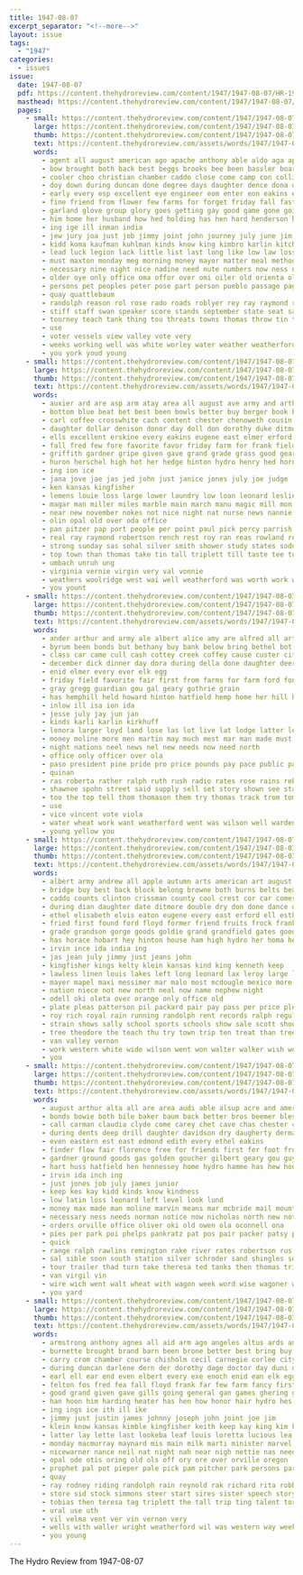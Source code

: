 ```yaml
---
title: 1947-08-07
excerpt_separator: "<!--more-->"
layout: issue
tags:
  - "1947"
categories:
  - issues
issue:
  date: 1947-08-07
  pdf: https://content.thehydroreview.com/content/1947/1947-08-07/HR-1947-08-07.pdf
  masthead: https://content.thehydroreview.com/content/1947/1947-08-07/masthead/HR-1947-08-07.jpg
  pages:
    - small: https://content.thehydroreview.com/content/1947/1947-08-07/small/HR-1947-08-07-01.jpg
      large: https://content.thehydroreview.com/content/1947/1947-08-07/large/HR-1947-08-07-01.jpg
      thumb: https://content.thehydroreview.com/content/1947/1947-08-07/thumbnails/HR-1947-08-07-01.jpg
      text: https://content.thehydroreview.com/assets/words/1947/1947-08-07/HR-1947-08-07-01.txt
      words:
        - agent all august american ago apache anthony able aldo aga app age aid are and area albert armstrong arkansas
        - bow brought both back best beggs brooks bee been bassler board baum baker ball batter bring beach but boy business book burst barbe benno base band blood baseman brief balls break bible blaine brother bench big batters bernard bus bost bethel bessie busi began baptist begin bob
        - cooler choo christian chamber caddo close come camp con collins creek cok corn cordell cody cat city care carolina cedar clyde canyon carnival clinton cover custer churches carleton colo course compo clair coup clarence church class crail county cetera college council came cap chinery company can cue counter
        - doy down during duncan done degree days daughter dence dona doll danger dolph dagle day der don dwight dents does due deer dean director dent drop
        - early every esp excellent eye engineer eom enter eon eakins elk ethel ery even east erland eastman else ernest evans
        - fine friend from flower few farms for forget friday fall fast full former first fare famous faithful felton fuel foot fair fate fire fatal fell frame frank
        - garland glove group glory goes getting gay good game gone going gue grounds glad ghost gas grow given grover grace guy games
        - him home her husband how hed holding has hen hard henderson hai hinton hole hou hill high horace hoge hopewell homa harold hollingsworth hes heard handle hern hollings hardware hollywood half hydro honor hot house henry hold had held hall
        - ing ige ill inman india
        - jew jury joa just job jimmy joint john journey july june jim
        - kidd koma kaufman kuhlman kinds know king kimbro karlin kitchen kind
        - lead luck legion lack little list last long like low law loss lawton lar land leaf look lowell lloyd lone larger laws lake lines lim lot left lunch levy large
        - must maxton monday meg morning money mayor matter meal method men mountain momen much meta made mean moment music mission manner margaret myrtle myers more miss may members main march malady mess manifold mound most mon mote morr mene maybe mansell many meals middle machin
        - necessary nine night nice nadine need nute numbers now ness names near not north nee new
        - older oye only office oma offor over omi oiler old orienta ollie
        - persons pet peoples peter pose part person pueblo passage page piece past pearline pool pent poage pine plan pas pha present pilot pany paul pastor president price pomp peggy paterson public precious people place park plain par
        - quay quattlebaum
        - randolph reason rol rose rado roads roblyer rey ray raymond robberson revie ran res roy rector robben rest reno rain record ralph ren roberson range river runner riggs rea
        - stiff staff swan speaker score stands september state seat save song sam strike supply see small student stone strong session stange sage sept spring seven sunday second sid she shows summer sauer safe sacker street station sary san seen set starts son silver sides speech soon south sacks smith seer still spare swing saw school ser said six service saturday
        - tourney teach tank thing tou threats towns thomas throw tin times ten them till test tour tell tol tom triplett take town tone tater turn tiny the then tucker try teacher ted tennessee tran thurs
        - use
        - voter vessels view valley vote very
        - weeks working well was white worley water weather weatherford welcome work went way won ward winter while will williams willard worth writer wind week wat world win with waltner wall west wear wil wife wish
        - you york youd young
    - small: https://content.thehydroreview.com/content/1947/1947-08-07/small/HR-1947-08-07-02.jpg
      large: https://content.thehydroreview.com/content/1947/1947-08-07/large/HR-1947-08-07-02.jpg
      thumb: https://content.thehydroreview.com/content/1947/1947-08-07/thumbnails/HR-1947-08-07-02.jpg
      text: https://content.thehydroreview.com/assets/words/1947/1947-08-07/HR-1947-08-07-02.txt
      words:
        - auxier ard are asp arm atay area all august ave army and arthur aug american ain acres alter
        - bottom blue beat bet best been bowls better buy berger book bridgeport bright batch betty bula business bring base board bein bal burg
        - carl coffee crosswhite cach content chester chenoweth cousin chance cor cox clara crest chisum caddo cat curtis clinton chill chamber carman cotten chap charles clover cheyenne cooler cost cream cottee credit clas crew con come clyde cecil county can
        - daughter dollar denison donor day doll don dorothy duke ditmore duncan dunnington days dahlen davis
        - ells excellent erskine every eakins eugene east elmer erford ever enter end emery eichel effie even easy
        - fall fred few fore favorite favor friday farm for frank fields fuller frost from
        - griffith gardner gripe given gave grand grade grass good geary gray games gust gilchrist george golly goward gram grandson
        - huron herschel high hot her hedge hinton hydro henry hed horn hume has holderman har harold how had harlan heine herndon house home
        - ing ion ice
        - jana jove jae jas jed john just janice jones july joe judge
        - ken kansas kingfisher
        - lemens louie loss large lower laundry low loan leonard leslie leo latin lands lunch learned little lewis lucky last long
        - magar man miller miles marble main march manu magic mill mon miss mary marjorie matter made million means murphy maxton monday milk men mash may marion many maude marvin much mile members morrison
        - near new november nokes not nice night nat nurse news nannie now
        - olin opal old over oda office
        - pan pitzer pap port people per point paul pick percy parrish ponds pound purchase present pond peoples pink post plant pounds plan patsy price
        - real ray raymond robertson rench rest roy ran reas rowland records remark robe richard rates rodgers room ridge
        - strong sunday sas sohal silver smith shower study states sodders shipp speech sun second sical sister seed stops son she sims spill seus scott saturday stephen said spanish store sup sandrock smart sally sam shell sons sweet summer
        - top town than thomas take tin tall triplett till taste tee tour tom the thie ton talk terrace toda
        - umbach unruh ung
        - virginia vernie virgin very val vonnie
        - weathers woolridge west wai well weatherford was worth work washington working week will with wate while whitley wiser wear wesley wanda
        - you yount
    - small: https://content.thehydroreview.com/content/1947/1947-08-07/small/HR-1947-08-07-03.jpg
      large: https://content.thehydroreview.com/content/1947/1947-08-07/large/HR-1947-08-07-03.jpg
      thumb: https://content.thehydroreview.com/content/1947/1947-08-07/thumbnails/HR-1947-08-07-03.jpg
      text: https://content.thehydroreview.com/assets/words/1947/1947-08-07/HR-1947-08-07-03.txt
      words:
        - ander arthur and army ale albert alice amy are alfred all artin august allen arias
        - byrum been bonds but bethany buy bank below bring bethel bot blaine board black business boys blanks
        - class car came cull cash cottey creek coffey cause custer city county cattle company come clinton cloninger chaplain call clarence crowder cost corner can christian crest caddo
        - december dick dinner day dora during della done daughter deer dungan down drilling
        - enid elmer every ever elk egg
        - friday field favorite fair first from farms for farm ford fonts fire fresh
        - gray gregg guardian gou gal geary guthrie grain
        - has hemphill held howard hinton hatfield hemp home her hill hardy homer hens hydro hughes house hed had
        - inlow ill isa ion ida
        - jesse july jay jun jan
        - kinds karli karlin kirkhuff
        - lenora larger loyd land lose las lot live lat lodge latter learn last lemmons lassiter lens lloyd let less lesson
        - money moline more men martin may much mest mar man made must min means miss mash most mui
        - night nations neel news nel new needs now need north
        - office only officer over ola
        - paso president pine pride pro price pounds pay pace public park per proper pany paper plant pho plan pies pan part pete
        - quinan
        - ras roberta rather ralph ruth rush radio rates rose rains rebekah regular ramey russell rao robert ruhl ramsey
        - shawnee spohn street said supply sell set story shown see state stockton stock ster silver sale school store station sept staff sodders save still stream service seed special show south sherry say stuber sister square sons sunday saving steel
        - too the top tell thom thomason them try thomas track trom tom tippy tae tes take ton than thoma taken
        - use
        - vice vincent vote viola
        - water wheat work want weatherford went was wilson well warden week will with
        - young yellow you
    - small: https://content.thehydroreview.com/content/1947/1947-08-07/small/HR-1947-08-07-04.jpg
      large: https://content.thehydroreview.com/content/1947/1947-08-07/large/HR-1947-08-07-04.jpg
      thumb: https://content.thehydroreview.com/content/1947/1947-08-07/thumbnails/HR-1947-08-07-04.jpg
      text: https://content.thehydroreview.com/assets/words/1947/1947-08-07/HR-1947-08-07-04.txt
      words:
        - albert army andrew all apple autumn arts american art august and agri austin ask are ago
        - bridge buy best back block belong browne both burns belts bear blue bridegroom been brie brief bride business bill boston blanton baby better brides but buyers bradley ben bart billions betty burbank bull black big boys brewer
        - caddo counts clinton crissman county cool crest cor car comes city come church campus crafts course coe carruth clovis case champion comfort corner custer carnegie cox can col con call carlisle copper cory chic crosswhite class canton cost condi cant credit colt conser card
        - during dian daughter date ditmore double dry don done dance daughters director dinner deans drop daves dere distin day
        - ethel elisabeth elvis eaton eugene every east erford ell esther end even elder
        - fried first found ford floyd former friend fruits frock frank favorite failing fae flowers friday floor filling folks firm from fred finley for fair friends foote
        - grade grandson gorge goods goldie grand grandfield gates good grounds giant gregg
        - has horace hobart hey hinton house ham high hydro her homa held honor home hays heart henry huss harley hemphill heen had
        - irvin ince ida india ing
        - jas jean july jimmy just jeans john
        - kingfisher kings kelty klein kansas kind king kenneth keep
        - lawless linen louis lakes left long leonard lax leroy large longer lar lowing last look low lane list life longest
        - mayer mapel maxi messimer mar malo most mcdougle mexico more mony model miracle meal mac man melvin made mein must match miles missouri marilyn miss meals mort major monday
        - nation niece not new north neal now name nephew night
        - odell oki oleta over orange only office old
        - plate pleas patterson pil packard pair pay pass per price plenty prier people power public paul pure proud plants presley pam pat present pleasant plan
        - roy rich royal rain running randolph rent records ralph regular record rado res reg real rede role ross
        - strain shows sally school sports schools show sale scott shook sam shoop sons syracuse sister smith sea south second stark sunday still state starts short sylvester son sharpton said start size silver seen sturdy sales stand sund spring sese see supply sal service station special ser she shall stay saturday store seek student
        - tree theodore the teach thu try town trip ten treat than trees tower thi taken tough thirsk thurs
        - van valley vernon
        - work western white wide wilson went won walter walker wish worlds wear wilbur want war week willing will ways weatherford west wedding was wayne weeks while with weather wise
        - you
    - small: https://content.thehydroreview.com/content/1947/1947-08-07/small/HR-1947-08-07-05.jpg
      large: https://content.thehydroreview.com/content/1947/1947-08-07/large/HR-1947-08-07-05.jpg
      thumb: https://content.thehydroreview.com/content/1947/1947-08-07/thumbnails/HR-1947-08-07-05.jpg
      text: https://content.thehydroreview.com/assets/words/1947/1947-08-07/HR-1947-08-07-05.txt
      words:
        - august arthur alta all are area audi able alsup acre and american allen
        - bonds bowie both bile baker baum back better bros beemer bless bull bus beck browne billy bixler barn best bob baik
        - call carman claudia clyde come carey chet cave chas chester cream can charlie chamber collie card claude cash county case college caddo creek cation charles campus cost cowboy colorado car crest close city curtis
        - during dents deep drill daughter davidson dry daugherty derman dungan days doing drey door
        - even eastern est east edmond edith every ethel eakins
        - finder flow fair florence free for friends first fer foot from finley farm favorite farms funchess
        - gardner ground goods gas golden goucher gilbert geary gou guy gift good grover gold gave goodwin guthrie
        - hart huss hatfield hen hennessey home hydro hamme has hew house haves her henke high hansen hay hang hunting had helt hae harvey heidebrecht hardware hinton hike
        - irvin ida inch ing
        - just jones job july james junior
        - keep kes kay kidd kinds know kindness
        - low latin loss leonard left level look lund
        - money max made man moline marvin means mar mcbride mail mountain mean miss melvin more mark may most marion marlin model many mess morris
        - necessary ness needs norman notice now nicholas north new not ner noti night
        - orders orville office oliver oki old owen ola oconnell ona
        - pies per park poi phelps pankratz pat pos pair packer patsy peggy payne paradise part porch price patient present
        - quick
        - range ralph rawlins remington rake river rates robertson rus ramona robbers
        - sal sible soon south station silver schroder sand shingles sonny strong seo saturday state shallow stock sharp sas side sale sell show son see stella standard sunday shing screen swinehart sally said sister sage store
        - tour trailer thad turn take theresa ted tanks then thomas triplett tarrant teague than tory thurman thor trip town the too tautfest
        - van virgil vin
        - wire wich went walt wheat with wagon week word wise wagoner well ward white wish wash weatherford write william winn water will western wedding
        - you yard
    - small: https://content.thehydroreview.com/content/1947/1947-08-07/small/HR-1947-08-07-06.jpg
      large: https://content.thehydroreview.com/content/1947/1947-08-07/large/HR-1947-08-07-06.jpg
      thumb: https://content.thehydroreview.com/content/1947/1947-08-07/thumbnails/HR-1947-08-07-06.jpg
      text: https://content.thehydroreview.com/assets/words/1947/1947-08-07/HR-1947-08-07-06.txt
      words:
        - armstrong anthony agnes all aid arm ago angeles altus ards ander amarillo amine ackley are august ann and amen alsup arkansas
        - burnette brought brand barn been brone better best bring buy barbara brother bors barrymore brings box bob bliss bess band baby bleach bigger but ball bir barnes betta bub both book back beck ber burn bag bie bobby
        - carry crom chamber course chisholm cecil carnegie corlee city center carl cari cousin claudette colorado coop carol college cores cody county coffee cal canyon canton can clovis cost cotten care colbert came caddo come
        - during duncan darlene dern der dorothy dage doctor day duni don diego days daugherty dick daughter
        - earl ell ear end even elbert every exe enoch enid ean elk egg eakins ent ethel edgar ellis elmer ever ery
        - felton fos fred fea fall floyd frank far few farm fancy first fair for from favors flemings francisco fort fancher fin foe friday fore floor finger
        - good grand given gave gills going general gan games ghering grant green gon gallant gerbers grubs
        - han hoon him harding heater has hen how honor hair hydro hes hing hamilton howd henry homa her ham hurry harry husband hard hurt hollow heir hicks had hal hains hayward hess hoppers house hamons hancock home hansen
        - ing ings ice ith ill ike
        - jimmy just justin james johnny joseph john joint joe jim
        - klein know kansas kimble kingfisher keith keep kay king kim kool kaufman karen
        - latter lay lette last lookeba leaf louis loretta lucious lea like look labor lloyd line lugert left ley long leon lahoma let little les
        - monday macmurray maynard mis main milk marti minister marvel maker mitchum mest mexico millwee mond mansell men many more marsh missouri murphy mapel made market money
        - nicewarner nance neil nat night nah near nigh nettie nas need now neufeld new nadine newton not
        - opal ode otis oring old ols off ory ore over orville oregon
        - prophet pal pot pieper pale pick pam pitcher park persons part public phillips ping past par people plan price pat person page president phil pebley paso pet pay profit pittsburg pro pages
        - quay
        - ray rodney riding randolph rain reynold rak richard rita robbie richland run robb ruby reed robinson rey red richards ree reber roy ruzicka reynolds rop rest
        - store sid stock simmons steer start sires sister speech story san sell senn shown son see steve spring staples saturday sun santa saw sons set sincere strong september search stroll sed side soap said space seen stuart sitzer service starrett she small smith second sund surprise south six sunday stuck show size starring still sean sen super sharpe
        - tobias then teresa tag triplett the tall trip ting talent tor ture talkington thi top thomas tha tai take trail ten tommy thad tell tam tine texas toy till than ted them
        - ural use uth
        - vil velma vent ver vin vernon very
        - wells with waller wright weatherford wil was western way week work walt weathers went wit wehbe wonder weeks while wilson wanis waldo william williams will wife wild white why well wade
        - you young
---
```


The Hydro Review from 1947-08-07

<!--more-->

